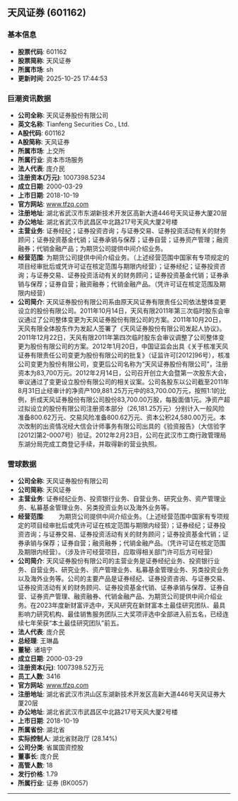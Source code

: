 ## 天风证券 (601162)

### 基本信息

- **股票代码**: 601162
- **股票简称**: 天风证券
- **所属市场**: sh
- **更新时间**: 2025-10-25 17:44:53

### 巨潮资讯数据

- **公司全称**: 天风证券股份有限公司
- **英文名称**: Tianfeng Securities Co., Ltd.
- **A股代码**: 601162
- **A股简称**: 天风证券
- **所属市场**: 上交所
- **所属行业**: 资本市场服务
- **法人代表**: 庞介民
- **注册资本(万元)**: 1007398.5234
- **成立日期**: 2000-03-29
- **上市日期**: 2018-10-19
- **官方网站**: www.tfzq.com
- **注册地址**: 湖北省武汉市东湖新技术开发区高新大道446号天风证券大厦20层
- **办公地址**: 湖北省武汉市武昌区中北路217号天风大厦2号楼
- **主营业务**: 证券经纪；证券投资咨询；与证券交易、证券投资活动有关的财务顾问；证券投资基金代销；证券承销与保荐；证券自营；证券资产管理；融资融券；代销金融产品；为期货公司提供中间介绍业务。
- **经营范围**: 为期货公司提供中间介绍业务。（上述经营范围中国家有专项规定的项目经审批后或凭许可证在核定范围与期限内经营）；证券经纪；证券投资咨询；与证券交易、证券投资活动有关的财务顾问；证券投资基金代销；证券承销与保荐；证券自营；融资融券；代销金融产品。（凭许可证在核定范围及期限内经营）
- **公司简介**: 天风证券股份有限公司系由原天风证券有限责任公司依法整体变更设立的股份有限公司。2011年10月14日，天风有限2011年第三次临时股东会审议通过了公司整体变更为天风证券股份有限公司的方案。2011年10月20日，天风有限全体股东作为发起人签署了《天风证券股份有限公司发起人协议》。2011年12月22日，天风有限2011年第四次临时股东会审议调整了公司整体变更为股份有限公司的方案。2012年1月20日，中国证监会出具《关于核准天风证券有限责任公司变更为股份有限公司的批复》（证监许可[2012]96号），核准公司变更为股份有限公司，变更后公司名称为“天风证券股份有限公司”，注册资本为83,700万元。2012年2月14日，公司召开创立大会暨第一次股东大会，审议通过了变更设立股份有限公司的相关议案。公司各股东以公司截至2011年8月31日止经审计的净资产109,881.25万元中的83,700.00万元，按照1:1的比例，折成天风证券股份有限公司股份83,700.00万股，每股面值1元。净资产超过拟设立的股份有限公司注册资本部分（26,181.25万元）分别计入一般风险准备800.62万元、交易风险准备800.62万元、资本公积24,580.00万元。本次改制的出资情况经大信会计师事务有限公司出具的《验资报告》（大信验字[2012]第2-0007号）验证。2012年2月23日，公司在武汉市工商行政管理局东湖分局完成工商登记手续，并取得新的营业执照。

### 雪球数据

- **公司全称**: 天风证券股份有限公司
- **公司简称**: 天风证券
- **主营业务**: 证券经纪业务、投资银行业务、自营业务、研究业务、资产管理业务、私募基金管理业务、另类投资业务以及海外业务等。
- **经营范围**: 　　为期货公司提供中间介绍业务。（上述经营范围中国家有专项规定的项目经审批后或凭许可证在核定范围与期限内经营）；证券经纪；证券投资咨询；与证券交易、证券投资活动有关的财务顾问；证券投资基金代销；证券承销与保荐；证券自营；融资融券；代销金融产品。（凭许可证在核定范围及期限内经营）。（涉及许可经营项目，应取得相关部门许可后方可经营）
- **公司简介**: 天风证券股份有限公司的主营业务是证券经纪业务、投资银行业务、自营业务、研究业务、资产管理业务、私募基金管理业务、另类投资业务以及海外业务等。公司的主要产品是证券经纪、证券投资咨询、与证券交易、证券投资活动有关的财务顾问、证券投资基金代销、证券承销与保荐、证券自营、证券资产管理、融资融券、代销金融产品、为期货公司提供中间介绍业务。在2023年度新财富评选中，天风研究在新财富本土最佳研究团队、最具影响力研究机构、最佳销售服务团队三大奖项评选中全部进入前五名，已经连续七年荣获“本土最佳研究团队”前五。
- **法人代表**: 庞介民
- **总经理**: 王琳晶
- **董秘**: 诸培宁
- **成立日期**: 2000-03-29
- **注册资本(元)**: 1007398.52万元
- **员工人数**: 3416
- **官方网站**: www.tfzq.com
- **注册地址**: 湖北省武汉市洪山区东湖新技术开发区高新大道446号天风证券大厦20层
- **办公地址**: 湖北省武汉市武昌区中北路217号天风大厦2号楼
- **上市日期**: 2018-10-19
- **所属省份**: 湖北省
- **实际控制人**: 湖北省财政厅 (28.14%)
- **公司分类**: 省属国资控股
- **董事长**: 庞介民
- **高管人数**: 18
- **发行价格**: 1.79
- **所属行业**: 证券 (BK0057)

---